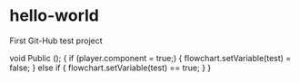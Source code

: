 # hello-world
First Git-Hub test project 

void Public (); 
{
 if (player.component = true;)
 {
    flowchart.setVariable(test) = false; 
 }
 else if 
 {
     flowchart.setVariable(test) == true;
 }
}
